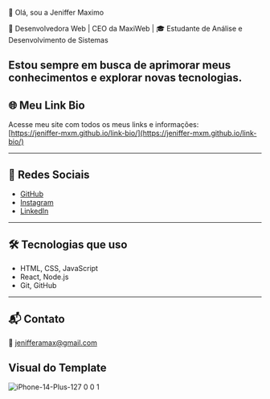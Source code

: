 👋 Olá, sou a Jeniffer Maximo

🔗 Desenvolvedora Web | CEO da MaxiWeb | 🎓 Estudante de Análise e Desenvolvimento de Sistemas

Estou sempre em busca de aprimorar meus conhecimentos e explorar novas tecnologias.
---

## 🌐 Meu Link Bio

Acesse meu site com todos os meus links e informações:  
[https://jeniffer-mxm.github.io/link-bio/](https://jeniffer-mxm.github.io/link-bio/)

---

## 📌 Redes Sociais

- [GitHub](https://github.com/jeniffer-mxm)
- [Instagram](https://instagram.com/jeniffermaximo_)
- [LinkedIn](https://www.linkedin.com/in/jeniffermaximo)

---

## 🛠️ Tecnologias que uso

- HTML, CSS, JavaScript
- React, Node.js
- Git, GitHub

---

## 📬 Contato

📧 jenifferamax@gmail.com


## Visual do Template
![iPhone-14-Plus-127 0 0 1](https://github.com/user-attachments/assets/064465fd-ccf9-4a24-93fa-3e425054aafa)







